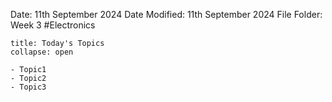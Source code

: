 Date: 11th September 2024
Date Modified: 11th September 2024
File Folder: Week 3
#Electronics

```ad-abstract
title: Today's Topics
collapse: open

- Topic1
- Topic2
- Topic3

```

